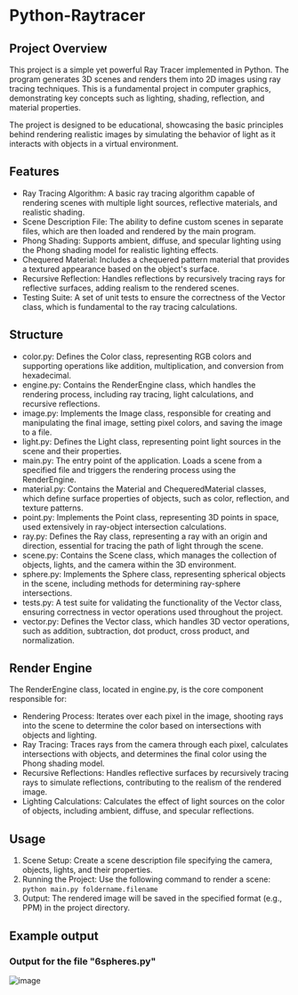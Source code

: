 # Python-Raytracer

## Project Overview
This project is a simple yet powerful Ray Tracer implemented in Python. The program generates 3D scenes and renders them into 2D images using ray tracing techniques. This is a fundamental project in computer graphics, demonstrating key concepts such as lighting, shading, reflection, and material properties.

The project is designed to be educational, showcasing the basic principles behind rendering realistic images by simulating the behavior of light as it interacts with objects in a virtual environment.

## Features

- Ray Tracing Algorithm: A basic ray tracing algorithm capable of rendering scenes with multiple light sources, reflective materials, and realistic shading.
- Scene Description File: The ability to define custom scenes in separate files, which are then loaded and rendered by the main program.
- Phong Shading: Supports ambient, diffuse, and specular lighting using the Phong shading model for realistic lighting effects.
- Chequered Material: Includes a chequered pattern material that provides a textured appearance based on the object's surface.
- Recursive Reflection: Handles reflections by recursively tracing rays for reflective surfaces, adding realism to the rendered scenes.
- Testing Suite: A set of unit tests to ensure the correctness of the Vector class, which is fundamental to the ray tracing calculations.


## Structure

- color.py: Defines the Color class, representing RGB colors and supporting operations like addition, multiplication, and conversion from hexadecimal.
- engine.py: Contains the RenderEngine class, which handles the rendering process, including ray tracing, light calculations, and recursive reflections.
- image.py: Implements the Image class, responsible for creating and manipulating the final image, setting pixel colors, and saving the image to a file.
- light.py: Defines the Light class, representing point light sources in the scene and their properties.
- main.py: The entry point of the application. Loads a scene from a specified file and triggers the rendering process using the RenderEngine.
- material.py: Contains the Material and ChequeredMaterial classes, which define surface properties of objects, such as color, reflection, and texture patterns.
- point.py: Implements the Point class, representing 3D points in space, used extensively in ray-object intersection calculations.
- ray.py: Defines the Ray class, representing a ray with an origin and direction, essential for tracing the path of light through the scene.
- scene.py: Contains the Scene class, which manages the collection of objects, lights, and the camera within the 3D environment.
- sphere.py: Implements the Sphere class, representing spherical objects in the scene, including methods for determining ray-sphere intersections.
- tests.py: A test suite for validating the functionality of the Vector class, ensuring correctness in vector operations used throughout the project.
- vector.py: Defines the Vector class, which handles 3D vector operations, such as addition, subtraction, dot product, cross product, and normalization.


## Render Engine
The RenderEngine class, located in engine.py, is the core component responsible for:

- Rendering Process: Iterates over each pixel in the image, shooting rays into the scene to determine the color based on intersections with objects and lighting.
- Ray Tracing: Traces rays from the camera through each pixel, calculates intersections with objects, and determines the final color using the Phong shading model.
- Recursive Reflections: Handles reflective surfaces by recursively tracing rays to simulate reflections, contributing to the realism of the rendered image.
- Lighting Calculations: Calculates the effect of light sources on the color of objects, including ambient, diffuse, and specular reflections.

## Usage
1. Scene Setup: Create a scene description file specifying the camera, objects, lights, and their properties.
2. Running the Project: Use the following command to render a scene:
   ```python main.py foldername.filename```
3. Output: The rendered image will be saved in the specified format (e.g., PPM) in the project directory.

## Example output
### Output for the file "6spheres.py"
![image](https://github.com/user-attachments/assets/b028c139-35f7-49b4-a01e-ebe25639fecf)

   
